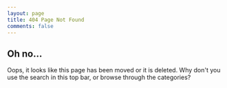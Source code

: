 ```yaml
---
layout: page
title: 404 Page Not Found
comments: false
---
```


## Oh no...

Oops, it looks like this page has been moved or it is deleted.
Why don't you use the search in this top bar, or browse through
the categories?